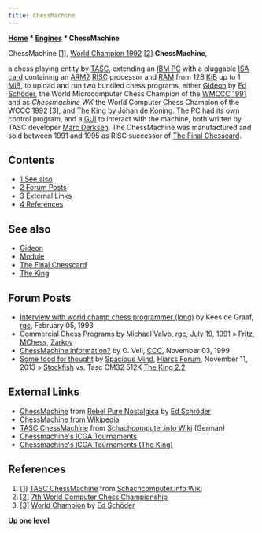 ```yaml
---
title: ChessMachine
---
```

**[Home](Home "Home") * [Engines](Engines "Engines") * ChessMachine**

[](http://www.schach-computer.info/wiki/index.php/TASC_ChessMachine) ChessMachine <a id="cite-note-1" href="#cite-ref-1">[1]</a>, [World Champion 1992](WCCC_1992 "WCCC 1992") <a id="cite-note-2" href="#cite-ref-2">[2]</a>
**ChessMachine**,

a chess playing entity by [TASC](TASC "TASC"), extending an [IBM PC](IBM_PC "IBM PC") with a pluggable [ISA card](https://en.wikipedia.org/wiki/Industry_Standard_Architecture) containing an [ARM2](ARM2 "ARM2") [RISC](https://en.wikipedia.org/wiki/Reduced_instruction_set_computing) processor and [RAM](Memory#RAM "Memory") from 128 [KiB](https://en.wikipedia.org/wiki/Kibibyte) up to 1 [MiB](https://en.wikipedia.org/wiki/Mebibyte), to upload and run two bundled chess programs, either [Gideon](Gideon "Gideon") by [Ed Schöder](Ed_Schroder "Ed Schroder"), the World Microcomputer Chess Champion of the [WMCCC 1991](WMCCC_1991 "WMCCC 1991") and as *Chessmachine WK* the World Computer Chess Champion of the [WCCC 1992](WCCC_1992 "WCCC 1992") <a id="cite-note-3" href="#cite-ref-3">[3]</a>, and [The King](The_King "The King") by [Johan de Koning](Johan_de_Koning "Johan de Koning"). The PC had its own control program, and a [GUI](GUI "GUI") to interact with the machine, both written by TASC developer [Marc Derksen](Marc_Derksen "Marc Derksen"). The ChessMachine was manufactured and sold between 1991 and 1995 as RISC successor of [The Final Chesscard](The_Final_Chesscard "The Final Chesscard").

## Contents

- [1 See also](#see-also)
- [2 Forum Posts](#forum-posts)
- [3 External Links](#external-links)
- [4 References](#references)

## See also

- [Gideon](Gideon "Gideon")
- [Module](Module "Module")
- [The Final Chesscard](The_Final_Chesscard "The Final Chesscard")
- [The King](The_King "The King")

## Forum Posts

- [Interview with world champ chess programmer (long)](https://groups.google.com/d/msg/rec.games.chess/B0kdQBurQII/znCLMkBHjF4J) by Kees de Graaf, [rgc](Computer_Chess_Forums "Computer Chess Forums"), February 05, 1993
- [Commercial Chess Programs](https://groups.google.com/d/msg/rec.games.chess/ppLgYSEF5k8/YCTdbmKwNTkJ) by [Michael Valvo](Michael_Valvo "Michael Valvo"), [rgc](Computer_Chess_Forums "Computer Chess Forums"), July 19, 1991 » [Fritz](Fritz "Fritz"), [MChess](MChess "MChess"), [Zarkov](Zarkov "Zarkov")
- [ChessMachine information?](https://www.stmintz.com/ccc/index.php?id=76215) by O. Veli, [CCC](CCC "CCC"), November 03, 1999
- [Some food for thought](http://hiarcs.net/forums/viewtopic.php?t=6425) by [Spacious Mind](The_Spacious_Mind "The Spacious Mind"), [Hiarcs Forum](Computer_Chess_Forums "Computer Chess Forums"), November 11, 2013 » [Stockfish](Stockfish "Stockfish") vs. Tasc CM32 512K [The King 2.2](The_King "The King")

## External Links

- [ChessMachine](http://rebel13.nl/dedicated/chessmachine.html) from [Rebel Pure Nostalgica](http://rebel13.nl/index.html) by [Ed Schröder](Ed_Schroder "Ed Schroder")
- [ChessMachine from Wikipedia](https://en.wikipedia.org/wiki/ChessMachine)
- [TASC ChessMachine](http://www.schach-computer.info/wiki/index.php/TASC_ChessMachine) from [Schachcomputer.info Wiki](http://www.schach-computer.info/wiki/index.php/Hauptseite_En) (German)
- [Chessmachine's ICGA Tournaments](https://www.game-ai-forum.org/icga-tournaments/program.php?id=224)
- [Chessmachine's ICGA Tournaments (The King)](https://www.game-ai-forum.org/icga-tournaments/program.php?id=60)

## References

1. <a id="cite-ref-1" href="#cite-note-1">[1]</a> [TASC ChessMachine](http://www.schach-computer.info/wiki/index.php/TASC_ChessMachine) from [Schachcomputer.info Wiki](http://www.schach-computer.info/wiki/index.php/Hauptseite_En)
1. <a id="cite-ref-2" href="#cite-note-2">[2]</a> [7th World Computer Chess Championship](https://www.game-ai-forum.org/icga-tournaments/tournament.php?id=58)
1. <a id="cite-ref-3" href="#cite-note-3">[3]</a> [World Champion](http://members.home.nl/matador/chess_2.htm) by [Ed Schöder](Ed_Schroder "Ed Schroder")

**[Up one level](Engines "Engines")**

